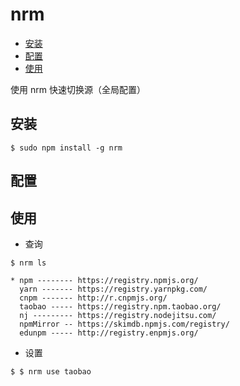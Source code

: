 # nrm

<!-- vim-markdown-toc GFM -->

* [安装](#安装)
* [配置](#配置)
* [使用](#使用)

<!-- vim-markdown-toc -->

使用 nrm 快速切换源（全局配置）

## 安装

```shell
$ sudo npm install -g nrm
```

## 配置


## 使用

* 查询

```shell
$ nrm ls

* npm -------- https://registry.npmjs.org/
  yarn ------- https://registry.yarnpkg.com/
  cnpm ------- http://r.cnpmjs.org/
  taobao ----- https://registry.npm.taobao.org/
  nj --------- https://registry.nodejitsu.com/
  npmMirror -- https://skimdb.npmjs.com/registry/
  edunpm ----- http://registry.enpmjs.org/

```

* 设置

```shell
$ $ nrm use taobao
```


